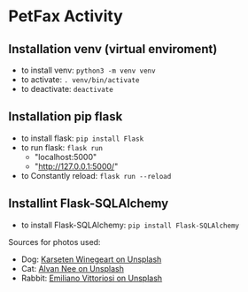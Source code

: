 # PetFax Activity

## Installation venv (virtual enviroment)

- to install venv: `python3 -m venv venv`
- to activate: `. venv/bin/activate`
- to deactivate: `deactivate`

## Installation pip flask

- to install flask: `pip install Flask`
- to run flask: `flask run`
  - "localhost:5000"
  - "http://127.0.0.1:5000/"
- to Constantly reload: `flask run --reload`

## Installint Flask-SQLAlchemy

- to install Flask-SQLAlchemy: `pip install Flask-SQLAlchemy`






Sources for photos used: 

- Dog: [Karseten Winegeart on Unsplash](https://unsplash.com/photos/5PVXkqt2s9k)
- Cat: [Alvan Nee on Unsplash](https://unsplash.com/photos/ZCHj_2lJP00)
- Rabbit: [Emiliano Vittoriosi on Unsplash](https://unsplash.com/photos/3FSBkX4yG80)
